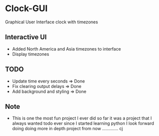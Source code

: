 # Clock-GUI
Graphical User Interface clock with timezones

## Interactive UI

- Added North America and Asia timezones to interface
- Display timezones

## TODO
- Update time every seconds => Done
- Fix clearing output delays => Done
- Add background and styling => Done

## Note

- This is one the most fun project I ever did so far
it was a project that I always wanted todo ever since I started learning python
I look forward doing doing more in depth project from now ............. cj
